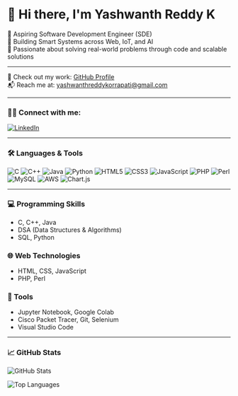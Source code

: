<h1>👋 Hi there, I'm Yashwanth Reddy K</h1>

<p>
 🎯 Aspiring Software Development Engineer (SDE) <br>  
🔧 Building Smart Systems across Web, IoT, and AI <br>
🚀 Passionate about solving real-world problems through code and scalable solutions <br>
</p>

<hr>

<p>
  📂 Check out my work:
  <a href="https://github.com/your-username" target="_blank">GitHub Profile</a><br>
  📬 Reach me at:
  <a href="mailto:yashwanthreddykorrapati@gmail.com">yashwanthreddykorrapati@gmail.com</a>
</p>

<hr>

<h3>🧑‍💻 Connect with me:</h3>
<p>
  <a href="https://linkedin.com/in/your-link" target="_blank">
    <img src="https://img.shields.io/badge/LinkedIn-0077B5?style=flat&logo=linkedin&logoColor=white" alt="LinkedIn">
  </a>
</p>

<hr>

<h3>🛠️ Languages & Tools</h3>
<p>
  <img src="https://img.shields.io/badge/C-00599C?style=flat&logo=c&logoColor=white" alt="C">
  <img src="https://img.shields.io/badge/C++-00599C?style=flat&logo=c%2B%2B&logoColor=white" alt="C++">
  <img src="https://img.shields.io/badge/Java-ED8B00?style=flat&logo=java&logoColor=white" alt="Java">
  <img src="https://img.shields.io/badge/Python-3776AB?style=flat&logo=python&logoColor=white" alt="Python">
  <img src="https://img.shields.io/badge/HTML5-E34F26?style=flat&logo=html5&logoColor=white" alt="HTML5">
  <img src="https://img.shields.io/badge/CSS3-1572B6?style=flat&logo=css3&logoColor=white" alt="CSS3">
  <img src="https://img.shields.io/badge/JavaScript-F7DF1E?style=flat&logo=javascript&logoColor=black" alt="JavaScript">
  <img src="https://img.shields.io/badge/PHP-777BB4?style=flat&logo=php&logoColor=white" alt="PHP">
  <img src="https://img.shields.io/badge/Perl-39457E?style=flat&logo=perl&logoColor=white" alt="Perl">
  <img src="https://img.shields.io/badge/MySQL-4479A1?style=flat&logo=mysql&logoColor=white" alt="MySQL">
  <img src="https://img.shields.io/badge/AWS-232F3E?style=flat&logo=amazon-aws&logoColor=white" alt="AWS">
  <img src="https://img.shields.io/badge/Chart.js-F5788D?style=flat&logo=chartdotjs&logoColor=white" alt="Chart.js">
</p>

<hr>

<h3>💻 Programming Skills</h3>
<ul>
  <li>C, C++, Java</li>
  <li>DSA (Data Structures & Algorithms)</li>
  <li>SQL, Python</li>
</ul>

<h3>🌐 Web Technologies</h3>
<ul>
  <li>HTML, CSS, JavaScript</li>
  <li>PHP, Perl</li>
</ul>

<h3>🧰 Tools</h3>
<ul>
  <li>Jupyter Notebook, Google Colab</li>
  <li>Cisco Packet Tracer, Git, Selenium</li>
  <li>Visual Studio Code</li>
</ul>

<hr>

<h3>📈 GitHub Stats</h3>

<p>
  <img src="https://github-readme-stats.vercel.app/api?username=Yashwanthreddy4&show_icons=true&theme=tokyonight" alt="GitHub Stats">
</p>

<p>
  <img src="https://github-readme-stats.vercel.app/api/top-langs/?username=Yashwanthreddy4&layout=compact&theme=tokyonight" alt="Top Languages">
</p>


